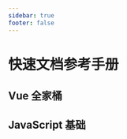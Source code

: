 ```yaml
---
sidebar: true
footer: false
---
```


<script setup lang='ts'>
import References from '/.vitepress/theme/components/References.vue'
import { ref } from 'vue'
const VueItems = ref<ReferenceItems>([
    {
        id: 1,
        title: 'Vue',
        link: 'https://cn.vuejs.org/',
        icon: 'https://cn.vuejs.org/logo.svg'
    },
    {
        id: 2,
        title: 'Pinia',
        link: 'https://pinia.vuejs.org/zh/',
        icon: 'https://pinia.vuejs.org/logo.svg'
    },
    {
        id: 3,
        title: 'Pinia Persisted',
        link: 'https://prazdevs.github.io/pinia-plugin-persistedstate/zh/',
        icon: 'https://prazdevs.github.io/pinia-plugin-persistedstate/logo.svg'
    },
])

const JavaScriptItems = ref<ReferenceItems>([
    {
        id: 1,
        title: '原型链可视化',
        link: 'https://shuaihuajun.github.io/project/jspro/',
        icon: 'https://shuaihuajun.github.io/favicon.ico'
    },
    {
	    id: 2,
	    title: 'highlightjs',
	    link: 'https://highlightjs.org/',
	    icon: 'https://highlightjs.org/icon.png'
	},
])

</script>

# 快速文档参考手册

## Vue 全家桶

<References :items="VueItems"/>


## JavaScript 基础

<References :items="JavaScriptItems"/>

